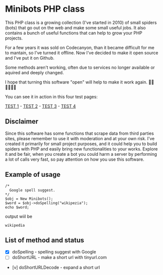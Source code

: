 # Minibots PHP class

This PHP class is a growing collection (I've started in 2010) of small spiders (bots) that go out on the web and make some small useful jobs. It also contains a bunch of useful functions that can help to grow your PHP projects.

For a few years it was sold on Codecanyon, than it became difficult for me to mantain, so I've turned it offline. Now I've decided to make it open source and I've put it on Github.

Some methods aren't working, often due to services no longer available or aquired and deeply changed.

I hope that turning this software "open" will help to make it work again. 💪🏼💪🏼💪🏼

You can see it in action in this four test pages:

[TEST 1](https://www.barattalo.it/demo/minibots/test.php) - [TEST 2](https://www.barattalo.it/demo/minibots/test2.php) - [TEST 3](https://www.barattalo.it/demo/minibots/test3.php) - [TEST 4](https://www.barattalo.it/demo/minibots/test4.php)


## Disclaimer
Since this software has some functions that scrape data from third parties sites, please remember to use it with moderation and at your own risk. I've created it primarily for small project purposes, and it could help you to build spiders with PHP and easily bring new functionalities to your works.
Explore it and be fair, when you create a bot you could harm a server by performing a lot of calls very fast, so pay attention on how you use this software.


## Example of usage

```
/*
  Google spell suggest.
*/
$obj = New Minibots();
$word = $obj->doSpelling("wikipezia"); 
echo $word;
```
output wiil be

```wikipedia```

## List of method and status

- [x] doSpelling - spelling suggest with Google
- [ ] doShortURL - make a short url with tinyurl.com
- [v] doShortURLDecode - expand a short url
